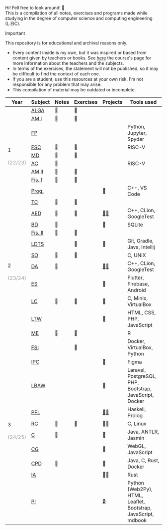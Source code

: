 Hi! Fell free to look around! 👋  
This is a compilation of all notes, exercises and programs made while studying in the degree of computer science and computing engineering (L.EIC).  

> [!IMPORTANT]  
> This repository is for educational and archival reasons only.
> - Every content inside is my own, but it was inspired or based from content given by teachers or books. See [here](https://sigarra.up.pt/feup/pt/cur_geral.cur_view?pv_ano_lectivo=2023&pv_origem=CUR&pv_tipo_cur_sigla=L&pv_curso_id=22841) the course's page for more information about the teachers and the subjects.
> - In terms of the exercises, the statement will not be published, so it may be difficult to find the context of each one.
> - If you are a student, use this resources at your own risk. I'm not responsible for any problem that may arise.
> - This compilation of material may be outdated or incomplete.  


<table class="tg">
<thead>
  <tr>
    <th class="tg-7btt">Year</th>
    <th class="tg-amwm">Subject</th>
    <th class="tg-amwm">Notes</th>
    <th class="tg-amwm">Exercises</th>
    <th class="tg-amwm">Projects</th>
	<th class="tg-amwm">Tools used</th>
  </tr>
</thead>
<tbody>
  <tr>
    <td class="tg-nrix" rowspan="10">1<br><br><span style="color:#9B9B9B">(22/23)</span></td>
    <td class="tg-baqh"><a href="https://sigarra.up.pt/feup/pt/ucurr_geral.ficha_uc_view?pv_ocorrencia_id=520305" target="_blank" rel="noopener noreferrer">ALGA</a></td>
    <td class="tg-baqh">📁</td>
    <td class="tg-baqh">📁</td>
    <td class="tg-baqh"></td>
	<td class="tg-baqh"></td>
  </tr>
  <tr>
    <td class="tg-baqh"><a href="https://sigarra.up.pt/feup/pt/ucurr_geral.ficha_uc_view?pv_ocorrencia_id=520306" target="_blank" rel="noopener noreferrer">AM I</a></td>
    <td class="tg-baqh">📁</td>
    <td class="tg-baqh">📁</td>
    <td class="tg-baqh"></td>
	<td class="tg-baqh"></td>
  </tr>
  <tr>
    <td class="tg-baqh"><a href="https://sigarra.up.pt/feup/pt/ucurr_geral.ficha_uc_view?pv_ocorrencia_id=520307" target="_blank" rel="noopener noreferrer">FP</a></td>
    <td class="tg-baqh"></td>
    <td class="tg-baqh"></td>
    <td class="tg-baqh"></td>
	<td class="tg-baqh">Python, Jupyter, Spyder</td>
  </tr>
  <tr>
    <td class="tg-baqh"><a href="https://sigarra.up.pt/feup/pt/ucurr_geral.ficha_uc_view?pv_ocorrencia_id=520308" target="_blank" rel="noopener noreferrer">FSC</a></td>
    <td class="tg-baqh">📁</td>
    <td class="tg-baqh">📁</td>
    <td class="tg-baqh"></td>
	<td class="tg-baqh">RISC-V</td>
  </tr>
  <tr>
    <td class="tg-baqh"><a href="https://sigarra.up.pt/feup/pt/ucurr_geral.ficha_uc_view?pv_ocorrencia_id=520309" target="_blank" rel="noopener noreferrer">MD</a></td>
    <td class="tg-baqh">📁</td>
    <td class="tg-baqh">📁</td>
    <td class="tg-baqh"></td>
	<td class="tg-baqh"></td>
  </tr>
  <tr>
    <td class="tg-baqh"><a href="https://sigarra.up.pt/feup/pt/ucurr_geral.ficha_uc_view?pv_ocorrencia_id=520311" target="_blank" rel="noopener noreferrer">AC</a></td>
    <td class="tg-baqh">📁</td>
    <td class="tg-baqh"></td>
    <td class="tg-baqh"></td>
	<td class="tg-baqh">RISC-V</td>
  </tr>
  <tr>
    <td class="tg-baqh"><a href="https://sigarra.up.pt/feup/pt/ucurr_geral.ficha_uc_view?pv_ocorrencia_id=520312" target="_blank" rel="noopener noreferrer">AM II</a></td>
    <td class="tg-baqh">📁</td>
    <td class="tg-baqh">📁</td>
    <td class="tg-baqh"></td>
	<td class="tg-baqh"></td>
  </tr>
  <tr>
    <td class="tg-baqh"><a href="https://sigarra.up.pt/feup/pt/ucurr_geral.ficha_uc_view?pv_ocorrencia_id=520313" target="_blank" rel="noopener noreferrer">Fís. I</a></td>
    <td class="tg-baqh">📁</td>
    <td class="tg-baqh">📁</td>
    <td class="tg-baqh"></td>
	<td class="tg-baqh"></td>
  </tr>
  <tr>
    <td class="tg-baqh"><a href="https://sigarra.up.pt/feup/pt/ucurr_geral.ficha_uc_view?pv_ocorrencia_id=520314" target="_blank" rel="noopener noreferrer">Prog.</a></td>
    <td class="tg-baqh"></td>
    <td class="tg-baqh"></td>
    <td class="tg-baqh">📁</td>
	<td class="tg-baqh">C++, VS Code</td>
  </tr>
  <tr>
    <td class="tg-baqh"><a href="https://sigarra.up.pt/feup/pt/ucurr_geral.ficha_uc_view?pv_ocorrencia_id=520315" target="_blank" rel="noopener noreferrer">TC</a></td>
    <td class="tg-baqh">📁</td>
    <td class="tg-baqh">📁</td>
    <td class="tg-baqh"></td>
	<td class="tg-baqh"></td>
  </tr>
  <tr>
    <td class="tg-nrix" rowspan="10">2<br><br><span style="color:#9B9B9B">(23/24)</span></td>
    <td class="tg-nrix"><a href="https://sigarra.up.pt/feup/pt/ucurr_geral.ficha_uc_view?pv_ocorrencia_id=520316" target="_blank" rel="noopener noreferrer">AED</a></td>
    <td class="tg-nrix">📁</td>
    <td class="tg-nrix">📁</td>
    <td class="tg-nrix"><a href="https://github.com/jvdcf/aed-schedules" target="_blank" rel="noopener noreferrer">🔗</a><a href="https://github.com/jvdcf/aed-travels" target="_blank" rel="noopener noreferrer">🔗</a></td>
	<td class="tg-nrix">C++, CLion, GoogleTest</td>
  </tr>
  <tr>
    <td class="tg-nrix"><a href="https://sigarra.up.pt/feup/pt/ucurr_geral.ficha_uc_view?pv_ocorrencia_id=520317" target="_blank" rel="noopener noreferrer">BD</a></td>
    <td class="tg-nrix">📁</td>
    <td class="tg-nrix"></td>
    <td class="tg-nrix">📁</td>
	<td class="tg-nrix">SQLite</td>
  </tr>
  <tr>
    <td class="tg-nrix"><a href="https://sigarra.up.pt/feup/pt/ucurr_geral.ficha_uc_view?pv_ocorrencia_id=520318" target="_blank" rel="noopener noreferrer">Fís. II</a></td>
    <td class="tg-nrix">📁</td>
    <td class="tg-nrix">📁</td>
    <td class="tg-nrix"></td>
	<td class="tg-nrix"></td>
  </tr>
  <tr>
    <td class="tg-nrix"><a href="https://sigarra.up.pt/feup/pt/ucurr_geral.ficha_uc_view?pv_ocorrencia_id=520319" target="_blank" rel="noopener noreferrer">LDTS</a></td>
    <td class="tg-nrix"></td>
    <td class="tg-nrix">📁</td>
    <td class="tg-nrix">📁</td>
	<td class="tg-nrix">Git, Gradle, Java, Intellij</td>
  </tr>
  <tr>
    <td class="tg-nrix"><a href="https://sigarra.up.pt/feup/pt/ucurr_geral.ficha_uc_view?pv_ocorrencia_id=520320" target="_blank" rel="noopener noreferrer">SO</a></td>
    <td class="tg-nrix">📁</td>
    <td class="tg-nrix">📁</td>
    <td class="tg-nrix"></td>
	<td class="tg-nrix">C, UNIX</td>
  </tr>
  <tr>
    <td class="tg-nrix"><a href="https://sigarra.up.pt/feup/pt/ucurr_geral.ficha_uc_view?pv_ocorrencia_id=520321" target="_blank" rel="noopener noreferrer">DA</a></td>
    <td class="tg-nrix">📁</td>
    <td class="tg-nrix"></td>
    <td class="tg-nrix"><a href="https://github.com/jvdcf/da-watersupply" target="_blank" rel="noopener noreferrer">🔗</a><a href="https://github.com/jvdcf/da-salesperson" target="_blank" rel="noopener noreferrer">🔗</a></td>
	<td class="tg-nrix">C++, CLion, GoogleTest</td>
  </tr>
  <tr>
    <td class="tg-nrix"><a href="https://sigarra.up.pt/feup/pt/ucurr_geral.ficha_uc_view?pv_ocorrencia_id=520322" target="_blank" rel="noopener noreferrer">ES</a></td>
    <td class="tg-nrix"></td>
    <td class="tg-nrix"></td>
    <td class="tg-nrix">📁</td>
	<td class="tg-nrix">Flutter, Firebase, Android</td>
  </tr>
  <tr>
    <td class="tg-nrix"><a href="https://sigarra.up.pt/feup/pt/ucurr_geral.ficha_uc_view?pv_ocorrencia_id=520323" target="_blank" rel="noopener noreferrer">LC</a></td>
    <td class="tg-nrix">📁</td>
    <td class="tg-nrix">📁</td>
    <td class="tg-nrix">📁</td>
	<td class="tg-nrix">C, Minix, VirtualBox</td>
  </tr>
  <tr>
    <td class="tg-nrix"><a href="https://sigarra.up.pt/feup/pt/ucurr_geral.ficha_uc_view?pv_ocorrencia_id=520324" target="_blank" rel="noopener noreferrer">LTW</a></td>
    <td class="tg-nrix"></td>
    <td class="tg-nrix"></td>
    <td class="tg-nrix">📁</td>
	<td class="tg-nrix">HTML, CSS, PHP, JavaScript</td>
  </tr>
  <tr>
    <td class="tg-nrix"><a href="https://sigarra.up.pt/feup/pt/ucurr_geral.ficha_uc_view?pv_ocorrencia_id=520325" target="_blank" rel="noopener noreferrer">ME</a></td>
    <td class="tg-nrix">📁</td>
    <td class="tg-nrix">📁</td>
    <td class="tg-nrix"></td>
	<td class="tg-nrix">R</td>
  </tr>
  <tr>
    <td class="tg-nrix" rowspan="10">3<br><br><span style="color:#9B9B9B">(24/25)</span></td>
    <td class="tg-nrix"><a href="https://sigarra.up.pt/feup/pt/ucurr_geral.ficha_uc_view?pv_ocorrencia_id=520326" target="_blank" rel="noopener noreferrer">FSI</a></td>
    <td class="tg-nrix"></td>
    <td class="tg-nrix">📁</td>
    <td class="tg-nrix"></td>
	<td class="tg-nrix">Docker, VirtualBox, Python</td>
  </tr>
  <tr>
    <td class="tg-nrix"><a href="https://sigarra.up.pt/feup/pt/ucurr_geral.ficha_uc_view?pv_ocorrencia_id=520327" target="_blank" rel="noopener noreferrer">IPC</a></td>
    <td class="tg-nrix"></td>
    <td class="tg-nrix"></td>
    <td class="tg-nrix">📁</td>
	<td class="tg-nrix">Figma</td>
  </tr>
  <tr>
    <td class="tg-nrix"><a href="https://sigarra.up.pt/feup/pt/ucurr_geral.ficha_uc_view?pv_ocorrencia_id=520328" target="_blank" rel="noopener noreferrer">LBAW</a></td>
    <td class="tg-nrix"></td>
    <td class="tg-nrix"></td>
    <td class="tg-nrix">📁</td>
	<td class="tg-nrix">Laravel, PostgreSQL, PHP, Bootstrap, JavaScript, Docker</td>
  </tr>
  <tr>
    <td class="tg-nrix"><a href="https://sigarra.up.pt/feup/pt/ucurr_geral.ficha_uc_view?pv_ocorrencia_id=520329" target="_blank" rel="noopener noreferrer">PFL</a></td>
    <td class="tg-nrix"></td>
    <td class="tg-nrix"></td>
    <td class="tg-nrix"><a href="https://github.com/jvdcf/pfl-haskell" target="_blank" rel="noopener noreferrer">🔗</a><a href="https://github.com/jvdcf/pfl-prolog" target="_blank" rel="noopener noreferrer">🔗</a></td>
	<td class="tg-nrix">Haskell, Prolog</td>
  </tr>
  <tr>
    <td class="tg-nrix"><a href="https://sigarra.up.pt/feup/pt/ucurr_geral.ficha_uc_view?pv_ocorrencia_id=520330" target="_blank" rel="noopener noreferrer">RC</a></td>
    <td class="tg-nrix">📁</td>
    <td class="tg-nrix">📁</td>
    <td class="tg-nrix">📁📁</td>
	<td class="tg-nrix">C, Linux</td>
  </tr>
  <tr>
    <td class="tg-nrix"><a href="https://sigarra.up.pt/feup/pt/ucurr_geral.ficha_uc_view?pv_ocorrencia_id=520331" target="_blank" rel="noopener noreferrer">C</a></td>
    <td class="tg-nrix">📁</td>
    <td class="tg-nrix"></td>
    <td class="tg-nrix">📁</td>
	<td class="tg-nrix">Java, ANTLR, Jasmin</td>
  </tr>
  <tr>
    <td class="tg-nrix"><a href="https://sigarra.up.pt/feup/pt/ucurr_geral.ficha_uc_view?pv_ocorrencia_id=520332" target="_blank" rel="noopener noreferrer">CG</a></td>
    <td class="tg-nrix"></td>
    <td class="tg-nrix"></td>
    <td class="tg-nrix">📁</td>
	<td class="tg-nrix">WebGL, JavaScript</td>
  </tr>
  <tr>
    <td class="tg-nrix"><a href="https://sigarra.up.pt/feup/pt/ucurr_geral.ficha_uc_view?pv_ocorrencia_id=520333" target="_blank" rel="noopener noreferrer">CPD</a></td>
    <td class="tg-nrix">📁</td>
    <td class="tg-nrix"></td>
	<td class="tg-nrix">📁</td>
    <td class="tg-nrix">Java, C, Rust, Docker</td>
  </tr>
  <tr>
    <td class="tg-nrix"><a href="https://sigarra.up.pt/feup/pt/ucurr_geral.ficha_uc_view?pv_ocorrencia_id=520334" target="_blank" rel="noopener noreferrer">IA</a></td>
    <td class="tg-nrix"></td>
    <td class="tg-nrix"></td>
    <td class="tg-nrix">📁📁</td>
	<td class="tg-nrix">Rust</td>
  </tr>
  <tr>
    <td class="tg-nrix"><a href="https://sigarra.up.pt/feup/pt/ucurr_geral.ficha_uc_view?pv_ocorrencia_id=520335" target="_blank" rel="noopener noreferrer">PI</a></td>
    <td class="tg-nrix"></td>
    <td class="tg-nrix"></td>
    <td class="tg-nrix"><a href="https://www.linkedin.com/in/jvdcf/" target="_blank" rel="noopener noreferrer">🔒</a></td>
	<td class="tg-nrix">Python (Web2Py), HTML, Leaflet, Bootstrap, JavaScript, mdbook</td>
  </tr>
</tbody>
</table>
